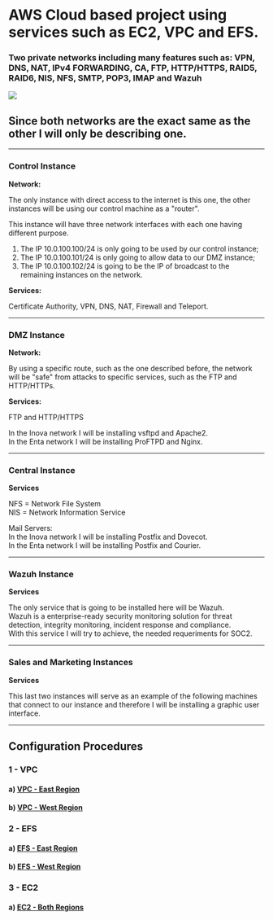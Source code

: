 # AWS Cloud based project using services such as EC2, VPC and EFS.
### Two private networks including many features such as: VPN, DNS, NAT, IPv4 FORWARDING, CA, FTP, HTTP/HTTPS, RAID5, RAID6, NIS, NFS, SMTP, POP3, IMAP and Wazuh 
<img src="https://user-images.githubusercontent.com/58471643/153781830-0236103d-3f8c-4b93-8a16-261f7d7c32ee.png"/>

## Since both networks are the exact same as the other I will only be describing one.
---
### Control Instance

**Network:**

The only instance with direct access to the internet is this one, the other instances will be using our control machine as a "router".

This instance will have three network interfaces with each one having different purpose.

1. The IP 10.0.100.100/24 is only going to be used by our control instance;
2. The IP 10.0.100.101/24 is only going to allow data to our DMZ instance;
3. The IP 10.0.100.102/24 is going to be the IP of broadcast to the remaining instances on the network.

**Services:**

Certificate Authority, VPN, DNS, NAT, Firewall and Teleport.

---

### DMZ Instance

**Network:**

By using a specific route, such as the one described before, the network will be "safe" from attacks to specific services, such as the FTP and HTTP/HTTPs.

**Services:**

FTP and HTTP/HTTPS

In the Inova network I will be installing vsftpd and Apache2.<br>
In the Enta network I will be installing ProFTPD and Nginx.

---

### Central Instance

**Services**

NFS = Network File System<br>
NIS = Network Information Service

Mail Servers:<br>
In the Inova network I will be installing Postfix and Dovecot.<br>
In the Enta network I will be installing Postfix and Courier.

---

### Wazuh Instance

**Services**

The only service that is going to be installed here will be Wazuh.<br>
Wazuh is a enterprise-ready security monitoring solution for threat detection, integrity monitoring, incident response and compliance.<br>
With this service I will try to achieve, the needed requeriments for SOC2.

---

### Sales and Marketing Instances

**Services**

This last two instances will serve as an example of the following machines that connect to our instance and therefore I will be installing a graphic user interface.

---

## Configuration Procedures

### 1 - VPC <br>
#### a) [VPC - East Region](https://github.com/rodrigopires01/AWS-Cloud/blob/main/Project/VPC/VPC%20East%20Region.md) <br>
#### b) [VPC - West Region](https://github.com/rodrigopires01/AWS-Cloud/blob/main/Project/VPC/VPC%20West%20Region.md) <br>


### 2 - EFS <br>
#### a) [EFS - East Region](https://github.com/rodrigopires01/AWS-Cloud/blob/main/Project/EFS/EFS%20East%20Region.md) <br>
#### b) [EFS - West Region](https://github.com/rodrigopires01/AWS-Cloud/blob/main/Project/EFS/EFS%20West%20Region.md) <br>



### 3 - EC2 <br>
#### a) [EC2 - Both Regions](https://github.com/rodrigopires01/AWS-Cloud/blob/main/Project/EC2/EC2%20Configuration.md) <br>

